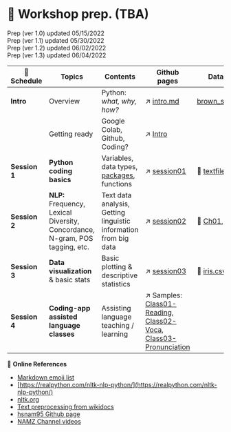 # 🦖 Workshop prep. (TBA)

Prep (ver 1.0) updated 05/15/2022  
Prep (ver 1.1) updated 05/30/2022  
Prep (ver 1.2) updated 06/02/2022  
Prep (ver 1.3) updated 06/04/2022  

| :date: Schedule | Topics | Contents | Github pages| Data files | Video material |
|----------|--------|------|--------|------------|-----------|
| **Intro** | Overview | Python: _what, why, how?_ | ↗️  [intro.md](https://github.com/MK316/workshop22/blob/main/intro.md) | [brown_single.zip](https://github.com/MK316/workshop22/blob/main/data/brown_single.zip)    |  |
|          | Getting ready | Google Colab, Github, Coding? | ↗️  [Intro](/Gettingready.ipynb) |     |  |
| **Session 1** | **Python coding basics** | Variables, data types, [packages](/python_packages.ipynb), functions  | ↗️  [session01](/session01.ipynb) | 💾 [textfile](https://raw.githubusercontent.com/MK316/workshop22/main/data/fable01.txt)    |   |
| **Session 2** | **NLP:** Frequency, Lexical Diversity, Concordance, N-gram, POS tagging, etc. | Text data analysis, Getting linguistic information from big data |  ↗️  [session02](/session02.ipynb) | 💾 [Ch01](https://raw.githubusercontent.com/MK316/workshop22/main/data/RE.Ch01.txt), [Ch02](https://raw.githubusercontent.com/MK316/workshop22/main/data/RE.Ch02.txt)  |   |
| **Session 3** | **Data visualization** & basic stats | Basic plotting & descriptive statistics | ↗️  [session03](/session03.ipynb) |💾 [iris.csv](https://raw.githubusercontent.com/MK316/workshop22/main/data/iris.csv)  |  |
| **Session 4** | **Coding-app assisted language classes** | Assisting language teaching / learning | ↗️  Samples: [Class01-Reading](/class01_reading.ipynb), [Class02-Voca](/class02_voca.ipynb), [Class03-Pronunciation](/class03_pronunciation.ipynb) |     |   |



📌 **Online References**
* [Markdown emoji list](https://gist.github.com/rxaviers/7360908)
* [https://realpython.com/nltk-nlp-python/](https://realpython.com/nltk-nlp-python/)
* [nltk.org](https://www.nltk.org/book/ch02.html)
* [Text preprocessing from wikidocs](https://wikidocs.net/21694)
* [hsnam95 Github page](https://github.com/hsnam95/my/blob/main/nlp.ipynb)
* [NAMZ Channel videos](https://www.youtube.com/channel/UCKHB0ZiTVk8qUdqhVtnCUrA/videos)



